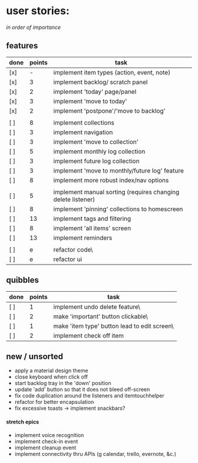 # user stories: 

*in order of importance*


## features

done | points | task
--- | --- | ---
[x] |	-	|	implement item types (action, event, note)
[x] |	3	|	implement backlog/ scratch panel
[x] |	2	|	implement 'today' page/panel
[x]	|	3	|	implement 'move to today'
[x] |	2	|	implement 'postpone'/'move to backlog'
 | |
[ ] |	8	|	implement collections
[ ]	|	3	|	implement navigation
[ ] |	3	|	implement 'move to collection'
[ ] |	5	|	implement monthly log collection
[ ] |	3	|	implement future log collection
[ ] |	3	|	implement 'move to monthly/future log' feature
[ ] |	8	|	implement more robust index/nav options
 | |
[ ] |	5	|	implement manual sorting (requires changing delete listener)
[ ] |	8	|	implement 'pinning' collections to homescreen
[ ]	|	13	|	implement tags and filtering
[ ]	|	8	|	implement 'all items' screen
[ ] |	13	|	implement reminders 
 | |
[ ]	|	e	|	refactor code\
[ ]	|	e	|	refactor ui



## quibbles 

done | points | task
--- | --- | ---
[ ] |	1	|	implement undo delete feature\
[ ] |	2	|	make 'important' button clickable\
[ ] |	1	|	make 'item type' button lead to edit screen\
[ ] |	2	|	implement check off item


## new / unsorted
- apply a material design theme
- close keyboard when click off
- start backlog tray in the 'down' position
- update 'add' button so that it does not bleed off-screen
- fix code duplication around the listeners and itemtouchhelper
- refactor for better encapsulation
- fix excessive toasts -> implement snackbars?




#### stretch epics 
- implement voice recognition 
- implement check-in event 
- implement cleanup event 
- implement connectivity thru APIs (g calendar, trello, evernote, &c.) 

